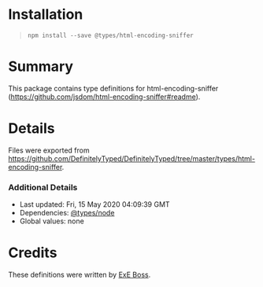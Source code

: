 # Installation
> `npm install --save @types/html-encoding-sniffer`

# Summary
This package contains type definitions for html-encoding-sniffer (https://github.com/jsdom/html-encoding-sniffer#readme).

# Details
Files were exported from https://github.com/DefinitelyTyped/DefinitelyTyped/tree/master/types/html-encoding-sniffer.

### Additional Details
 * Last updated: Fri, 15 May 2020 04:09:39 GMT
 * Dependencies: [@types/node](https://npmjs.com/package/@types/node)
 * Global values: none

# Credits
These definitions were written by [ExE Boss](https://github.com/ExE-Boss).
